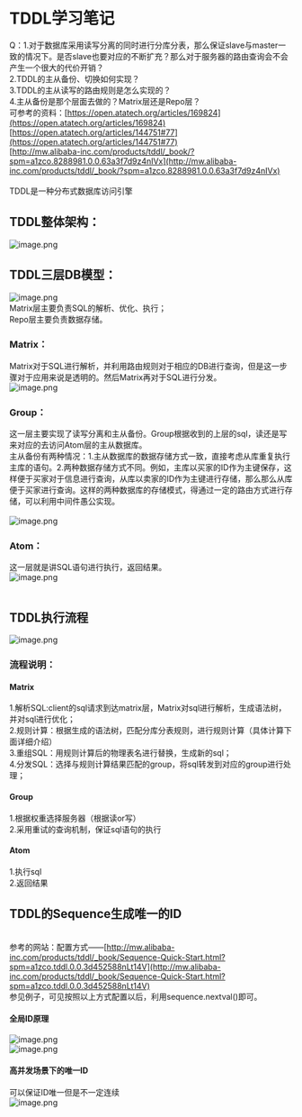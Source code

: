 # TDDL学习笔记

Q：1.对于数据库采用读写分离的同时进行分库分表，那么保证slave与master一致的情况下。是否slave也要对应的不断扩充？那么对于服务器的路由查询会不会产生一个很大的代价开销？<br />2.TDDL的主从备份、切换如何实现？<br />3.TDDL的主从读写的路由规则是怎么实现的？<br />4.主从备份是那个层面去做的？Matrix层还是Repo层？<br />可参考的资料：[https://open.atatech.org/articles/169824](https://open.atatech.org/articles/169824)<br />[https://open.atatech.org/articles/144751#77](https://open.atatech.org/articles/144751#77)<br />[http://mw.alibaba-inc.com/products/tddl/_book/?spm=a1zco.8288981.0.0.63a3f7d9z4nIVx](http://mw.alibaba-inc.com/products/tddl/_book/?spm=a1zco.8288981.0.0.63a3f7d9z4nIVx)<br />
<br />TDDL是一种分布式数据库访问引擎
<a name="b9Yeo"></a>
## TDDL整体架构：
![image.png](https://intranetproxy.alipay.com/skylark/lark/0/2020/png/304852/1591254958324-1a1a1f6a-4396-4305-a52b-ca11c5705e27.png#align=left&display=inline&height=368&margin=%5Bobject%20Object%5D&name=image.png&originHeight=578&originWidth=611&size=45068&status=done&style=none&width=389)
<a name="9xexO"></a>
## TDDL三层DB模型：
![image.png](https://intranetproxy.alipay.com/skylark/lark/0/2020/png/304852/1591255001671-1993c182-3470-4487-8fda-bf5bc7aad9dd.png#align=left&display=inline&height=293&margin=%5Bobject%20Object%5D&name=image.png&originHeight=399&originWidth=746&size=203162&status=done&style=none&width=547)<br />Matrix层主要负责SQL的解析、优化、执行；<br />Repo层主要负责数据存储。
<a name="n1ELB"></a>
### Matrix：
Matrix对于SQL进行解析，并利用路由规则对于相应的DB进行查询，但是这一步骤对于应用来说是透明的。然后Matrix再对于SQL进行分发。<br />![image.png](https://intranetproxy.alipay.com/skylark/lark/0/2020/png/304852/1591255090286-b2d46741-a22a-42d0-af92-99a5b1c7b1b6.png#align=left&display=inline&height=302&margin=%5Bobject%20Object%5D&name=image.png&originHeight=369&originWidth=525&size=16864&status=done&style=none&width=430)
<a name="rvHeu"></a>
### Group：
这一层主要实现了读写分离和主从备份。Group根据收到的上层的sql，读还是写来对应的去访问Atom层的主从数据库。<br />主从备份有两种情况：1.主从数据库的数据存储方式一致，直接考虑从库重复执行主库的语句。2.两种数据存储方式不同。例如，主库以买家的ID作为主键保存，这样便于买家对于信息进行查询，从库以卖家的ID作为主键进行存储，那么那么从库便于买家进行查询。这样的两种数据库的存储模式，得通过一定的路由方式进行存储，可以利用中间件愚公实现。<br />
<br />![image.png](https://intranetproxy.alipay.com/skylark/lark/0/2020/png/304852/1591255600951-bf05ecf8-3c8c-43fb-b9a9-5ee1fb7c6491.png#align=left&display=inline&height=233&margin=%5Bobject%20Object%5D&name=image.png&originHeight=325&originWidth=608&size=32094&status=done&style=none&width=435)<br />

<a name="dANFK"></a>
### Atom：
这一层就是讲SQL语句进行执行，返回结果。<br />![image.png](https://intranetproxy.alipay.com/skylark/lark/0/2020/png/304852/1591255669619-2a53b6e1-79af-469c-ab6a-dc15c3fc14c1.png#align=left&display=inline&height=239&margin=%5Bobject%20Object%5D&name=image.png&originHeight=400&originWidth=722&size=47973&status=done&style=none&width=431)<br />
<br />

<a name="meqWn"></a>
## TDDL执行流程
![image.png](https://intranetproxy.alipay.com/skylark/lark/0/2020/png/304852/1591255705393-1b3f2535-6f20-4bf1-ae15-527876930464.png#align=left&display=inline&height=210&margin=%5Bobject%20Object%5D&name=image.png&originHeight=334&originWidth=693&size=106665&status=done&style=none&width=435)
<a name="Q4wyr"></a>
### 流程说明：
<a name="cxc2A"></a>
#### Matrix
1.解析SQL:client的sql请求到达matrix层，Matrix对sql进行解析，生成语法树，并对sql进行优化；<br />2.规则计算：根据生成的语法树，匹配分库分表规则，进行规则计算（具体计算下面详细介绍）<br />3.重组SQL：用规则计算后的物理表名进行替换，生成新的sql；<br />4.分发SQL：选择与规则计算结果匹配的group，将sql转发到对应的group进行处理；
<a name="bIqZr"></a>
#### Group
1.根据权重选择服务器（根据读or写）<br />2.采用重试的查询机制，保证sql语句的执行
<a name="pu8Ie"></a>
#### Atom
1.执行sql<br />2.返回结果<br />

<a name="13KeE"></a>
## TDDL的Sequence生成唯一的ID

<br />参考的网站：配置方式——[http://mw.alibaba-inc.com/products/tddl/_book/Sequence-Quick-Start.html?spm=a1zco.tddl.0.0.3d452588nLt14V](http://mw.alibaba-inc.com/products/tddl/_book/Sequence-Quick-Start.html?spm=a1zco.tddl.0.0.3d452588nLt14V)<br />参见例子，可见按照以上方式配置以后，利用sequence.nextval()即可。
<a name="92"></a>
#### 全局ID原理
![image.png](https://intranetproxy.alipay.com/skylark/lark/0/2019/png/10039/1562396339459-cd8a9526-35e0-400d-9fde-d2056ead440d.png#align=left&display=inline&height=280&margin=%5Bobject%20Object%5D&name=image.png&originHeight=280&originWidth=359&size=16207&status=done&style=none&width=359)<br />![image.png](https://intranetproxy.alipay.com/skylark/lark/0/2019/png/10039/1562396357496-6eefc4af-a5b2-4158-811c-77313d41cee6.png#align=left&display=inline&height=280&margin=%5Bobject%20Object%5D&name=image.png&originHeight=280&originWidth=625&size=28023&status=done&style=none&width=625)
<a name="93"></a>
#### 高并发场景下的唯一ID
可以保证ID唯一但是不一定连续<br />![image.png](https://intranetproxy.alipay.com/skylark/lark/0/2019/png/10039/1562396377051-da68ad81-8f80-46a3-b854-0993df3ef3d3.png#align=left&display=inline&height=280&margin=%5Bobject%20Object%5D&name=image.png&originHeight=280&originWidth=570&size=34413&status=done&style=none&width=570)
